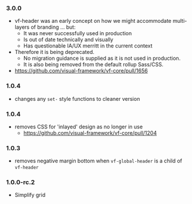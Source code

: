 ### 3.0.0

* vf-header was an early concept on how we might accommodate multi-layers of branding ... but:
    * It was never successfully used in production
    * Is out of date technically and visually
    * Has questionable IA/UX merritt in the current context
* Therefore it is being deprecated.
    * No migration guidance is supplied as it is not used in production.
    * It is also being removed from the default rollup Sass/CSS.
* https://github.com/visual-framework/vf-core/pull/1656

### 1.0.4

* changes any `set-` style functions to cleaner version

### 1.0.4

* removes CSS for 'inlayed' design as no longer in use
  * https://github.com/visual-framework/vf-core/pull/1204

### 1.0.3

* removes negative margin bottom when `vf-global-header` is a child of `vf-header`

### 1.0.0-rc.2

* Simplify grid
